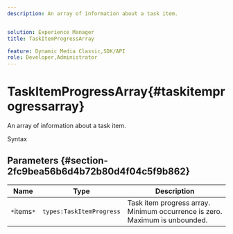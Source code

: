 ```yaml
---
description: An array of information about a task item.


solution: Experience Manager
title: TaskItemProgressArray

feature: Dynamic Media Classic,SDK/API
role: Developer,Administrator
---
```


# TaskItemProgressArray{#taskitemprogressarray}

An array of information about a task item.

 Syntax 

## Parameters {#section-2fc9bea56b6d4b72b80d4f04c5f9b862}

|  Name  | Type  | Description  |
|---|---|---|
|  `*`items`*`  | `types:TaskItemProgress`  | Task item progress array. Minimum occurrence is zero. Maximum is unbounded.  |

